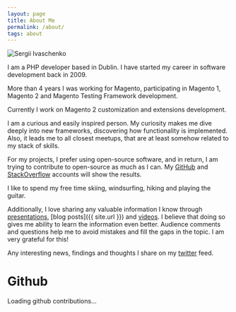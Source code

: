 ```yaml
---
layout: page
title: About Me
permalink: /about/
tags: about
---
```

<img src="//gravatar.com/avatar/24b43157e5a79a15db64f3c1b2b1b988?s=180" alt="Sergii Ivaschenko" class="about-ava"/>

I am a PHP developer based in Dublin. I have started my career in software development back in 2009.

More than 4 years I was working for Magento, participating in Magento 1, Magento 2 and Magento Testing Framework development. 

Currently I work on Magento 2 customization and extensions development.

I am a curious and easily inspired person. My curiosity makes me dive deeply into new frameworks, discovering how functionality is implemented. Also, it leads me to all closest meetups, that are at least somehow related to my stack of skills.

For my projects, I prefer using open-source software, and in return, I am trying to contribute to open-source as much as I can. My [GitHub](//stackoverflow.com/users/1518080/sergey-ivashchenko) and [StackOverflow](//github.com/sivaschenko) accounts will show the results.

I like to spend my free time skiing, windsurfing, hiking and playing the guitar.

Additionally, I love sharing any valuable information I know through [presentations](//www.slideshare.net/SergeyIvaschenko/), [blog posts]({{ site.url }}) and [videos](//www.youtube.com/channel/UCyMy7eoz8P-SjLx0QTtioZQ). I believe that doing so gives me ability to learn the information even better. Audience comments and questions help me to avoid mistakes and fill the gaps in the topic. I am very grateful for this!

Any interesting news, findings and thoughts I share on my [twitter](//twitter.com/sergeivaschenko) feed.

# Github

<div id="github-graph" class="github-graph">
Loading github contributions...
</di>
<script type="text/javascript" src="//cdn.rawgit.com/IonicaBizau/github-calendar/gh-pages/dist/github-calendar.min.js"></script>
<script>
new GitHubCalendar("#github-graph", "sivaschenko");
</script>